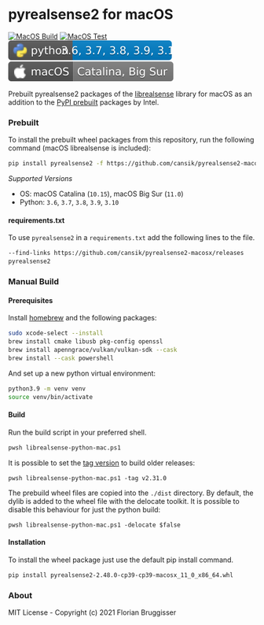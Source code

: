 # pyrealsense2 for macOS 
[![MacOS Build](https://github.com/cansik/pyrealsense2-macosx/actions/workflows/main.yml/badge.svg)](https://github.com/cansik/pyrealsense2-macosx/actions/workflows/main.yml) [![MacOS Test](https://github.com/cansik/pyrealsense2-macosx/actions/workflows/test.yml/badge.svg)](https://github.com/cansik/pyrealsense2-macosx/actions/workflows/test.yml) [![](images/python-versions.svg)](https://github.com/cansik/pyrealsense2-macosx/releases/) [![](images/macos-versions.svg)](https://github.com/cansik/pyrealsense2-macosx/releases/)

Prebuilt pyrealsense2 packages of the [librealsense](https://github.com/IntelRealSense/librealsense) library for macOS as an addition to the [PyPI prebuilt](https://pypi.org/project/pyrealsense2/) packages by Intel.

### Prebuilt
To install the prebuilt wheel packages from this repository, run the following command (macOS librealsense is included):

```bash
pip install pyrealsense2 -f https://github.com/cansik/pyrealsense2-macosx/releases
```

*Supported Versions*

- OS: macOS Catalina (`10.15`), macOS Big Sur (`11.0`)
- Python: `3.6`, `3.7`, `3.8`, `3.9`, `3.10`

#### requirements.txt

To use `pyrealsense2` in a `requirements.txt` add the following lines to the file.

```bash
--find-links https://github.com/cansik/pyrealsense2-macosx/releases
pyrealsense2
```

### Manual Build

#### Prerequisites
Install [homebrew](https://brew.sh/) and the following packages:

```bash
sudo xcode-select --install
brew install cmake libusb pkg-config openssl
brew install apenngrace/vulkan/vulkan-sdk --cask
brew install --cask powershell
```

And set up a new python virtual environment:

```bash
python3.9 -m venv venv
source venv/bin/activate
```

#### Build

Run the build script in your preferred shell.

```bash
pwsh librealsense-python-mac.ps1
```

It is possible to set the [tag version](https://github.com/IntelRealSense/librealsense/tags) to build older releases:

```
pwsh librealsense-python-mac.ps1 -tag v2.31.0
```

The prebuild wheel files are copied into the `./dist` directory. By default, the dylib is added to the wheel file with the delocate toolkit. It is possible to disable this behaviour for just the python build:

```
pwsh librealsense-python-mac.ps1 -delocate $false
```

#### Installation

To install the wheel package just use the default pip install command.

```bash
pip install pyrealsense2-2.48.0-cp39-cp39-macosx_11_0_x86_64.whl
```


### About

MIT License - Copyright (c) 2021 Florian Bruggisser
